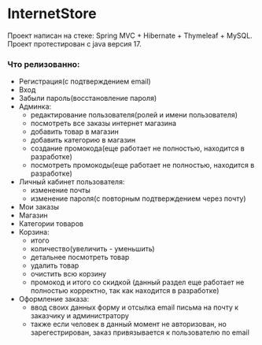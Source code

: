 # InternetStore

Проект написан на стеке: 
Spring MVC + Hibernate + Thymeleaf + MySQL.
Проект протестирован с java версия 17.

### Что релизованно:
- Регистрация(с подтверждением email)
- Вход
- Забыли пароль(восстановление пароля)
- Админка:
    + редактирование пользователя(ролей и имени пользователя)
    + посмотреть все заказы интернет магазина
    + добавить товар в магазин
    + добавить категорию в магазин
    + создание промокода(еще работает не полностью, находится в разработке)
    + посмотреть промокоды(еще работает не полностью, находится в разработке)
- Личный кабинет пользователя:
    + изменение почты
    + изменение пароля(с повторным подтверждением через почту)
- Мои заказы
- Магазин
- Категории товаров
- Корзина:
    + итого
    + количество(увеличить - уменьшить)
    + детальнее посмотреть товар
    + удалить товар
    + очистить всю корзину
    + промокод и итого со скидкой (данный раздел еще работает не полностью корректно, так как находится в разработке)
- Оформление заказа:
    + ввод своих данных форму и отсылка email письма на почту к заказчику и администратору
    + также если человек в данный момент не авторизован, но зарегестрирован, заказ привязывается к пользователю по email
